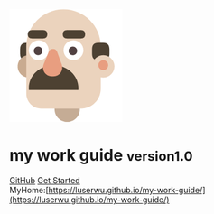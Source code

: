 <!-- _coverpage.md -->

![logo](logo/logo.png)

# my work guide <small>version1.0</small> 
[GitHub](https://github.com/luserwu)
[Get Started](#java面试资料)  
MyHome:[https://luserwu.github.io/my-work-guide/](https://luserwu.github.io/my-work-guide/)
